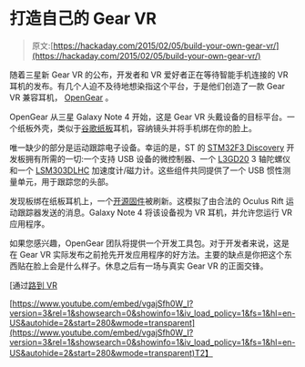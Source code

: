 # 打造自己的 Gear VR

> 原文:[https://hackaday.com/2015/02/05/build-your-own-gear-vr/](https://hackaday.com/2015/02/05/build-your-own-gear-vr/)

随着三星新 Gear VR 的公布，开发者和 VR 爱好者正在等待智能手机连接的 VR 耳机的发布。有几个人迫不及待地想染指这个平台，于是他们创造了一款 Gear VR 兼容耳机， [OpenGear](http://open-gear.com/) 。

OpenGear 从三星 Galaxy Note 4 开始，这是 Gear VR 头戴设备的目标平台。一个纸板外壳，类似于[谷歌纸板](http://hackaday.com/2014/07/12/google-cardboard-vr-kit-for-under-15/)耳机，容纳镜头并将手机绑在你的脸上。

唯一缺少的部分是运动跟踪电子设备。幸运的是，ST 的 [STM32F3 Discovery](http://www.st.com/web/catalog/tools/FM116/SC959/SS1532/PF254044) 开发板拥有所需的一切:一个支持 USB 设备的微控制器、一个 [L3GD20](http://www.st.com/web/catalog/sense_power/FM89/SC1288/PF252443?sc=internet/analog/product/252443.jsp) 3 轴陀螺仪和一个 [LSM303DLHC](http://www.st.com/web/catalog/sense_power/FM89/SC1449/PF251940) 加速度计/磁力计。这些组件共同提供了一个 USB 惯性测量单元，用于跟踪您的头部。

发现板绑在纸板耳机上，一个[开源固件](https://github.com/yetifrisstlama/Foculus_Rift_Tracker_STM32F3DISCOVERY)被刷新。这模拟了由合法的 Oculus Rift 运动跟踪器发送的消息。Galaxy Note 4 将该设备视为 VR 耳机，并允许您运行 VR 应用程序。

如果您感兴趣，OpenGear 团队将提供一个开发工具包。对于开发者来说，这是在 Gear VR 实际发布之前抢先开发应用程序的好方法。主要的缺点是你把这个东西贴在脸上会是什么样子。休息之后有一场与真实 Gear VR 的正面交锋。

[通过[路到 VR](http://www.roadtovr.com/can-now-clone-gear-vr-test-virtual-reality-apps/)

[https://www.youtube.com/embed/vgajSfh0W_I?version=3&rel=1&showsearch=0&showinfo=1&iv_load_policy=1&fs=1&hl=en-US&autohide=2&start=280&wmode=transparent](https://www.youtube.com/embed/vgajSfh0W_I?version=3&rel=1&showsearch=0&showinfo=1&iv_load_policy=1&fs=1&hl=en-US&autohide=2&start=280&wmode=transparent)T2】